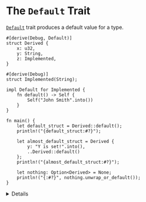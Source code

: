 # The `Default` Trait

[`Default`][1] trait produces a default value for a type.

```rust,editable
#[derive(Debug, Default)]
struct Derived {
    x: u32,
    y: String,
    z: Implemented,
}

#[derive(Debug)]
struct Implemented(String);

impl Default for Implemented {
    fn default() -> Self {
        Self("John Smith".into())
    }
}

fn main() {
    let default_struct = Derived::default();
    println!("{default_struct:#?}");

    let almost_default_struct = Derived {
        y: "Y is set!".into(),
        ..Derived::default()
    };
    println!("{almost_default_struct:#?}");

    let nothing: Option<Derived> = None;
    println!("{:#?}", nothing.unwrap_or_default());
}
```

<details>

- It can be implemented directly or it can be derived via `#[derive(Default)]`.
- A derived implementation will produce a value where all fields are set to their default values.
  - This means all types in the struct must implement `Default` too.
- Standard Rust types often implement `Default` with reasonable values (e.g. `0`, `""`, etc).
- The partial struct copy works nicely with default.
- Rust standard library is aware that types can implement `Default` and provides convenience methods that use it.
- the `..` syntax is called [struct update syntax][2]

</details>

[1]: https://doc.rust-lang.org/std/default/trait.Default.html
[2]: https://doc.rust-lang.org/book/ch05-01-defining-structs.html#creating-instances-from-other-instances-with-struct-update-syntax
